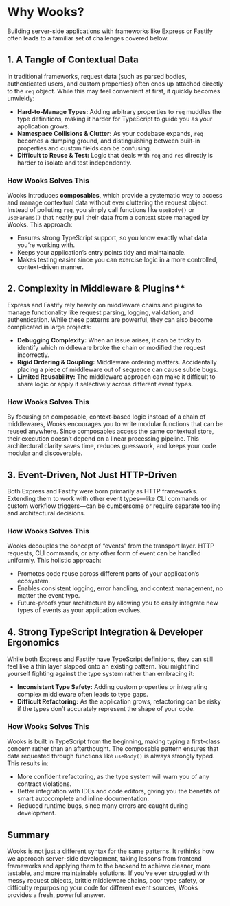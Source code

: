 # Why Wooks?

Building server-side applications with frameworks like Express or Fastify often leads to a familiar set of challenges covered below.

## 1. A Tangle of Contextual Data
In traditional frameworks, request data (such as parsed bodies, authenticated users, and custom properties) often ends up attached directly to the `req` object. While this may feel convenient at first, it quickly becomes unwieldy:

- **Hard-to-Manage Types:** Adding arbitrary properties to `req` muddles the type definitions, making it harder for TypeScript to guide you as your application grows.
- **Namespace Collisions & Clutter:** As your codebase expands, `req` becomes a dumping ground, and distinguishing between built-in properties and custom fields can be confusing.
- **Difficult to Reuse & Test:** Logic that deals with `req` and `res` directly is harder to isolate and test independently.

### How Wooks Solves This 
Wooks introduces **composables**, which provide a systematic way to access and manage contextual data without ever cluttering the request object. Instead of polluting `req`, you simply call functions like `useBody()` or `useParams()` that neatly pull their data from a context store managed by Wooks. This approach:

- Ensures strong TypeScript support, so you know exactly what data you’re working with.
- Keeps your application’s entry points tidy and maintainable.
- Makes testing easier since you can exercise logic in a more controlled, context-driven manner.

## 2. Complexity in Middleware & Plugins**  
Express and Fastify rely heavily on middleware chains and plugins to manage functionality like request parsing, logging, validation, and authentication. While these patterns are powerful, they can also become complicated in large projects:

- **Debugging Complexity:** When an issue arises, it can be tricky to identify which middleware broke the chain or modified the request incorrectly.
- **Rigid Ordering & Coupling:** Middleware ordering matters. Accidentally placing a piece of middleware out of sequence can cause subtle bugs.
- **Limited Reusability:** The middleware approach can make it difficult to share logic or apply it selectively across different event types.

### How Wooks Solves This 
By focusing on composable, context-based logic instead of a chain of middlewares, Wooks encourages you to write modular functions that can be reused anywhere. Since composables access the same contextual store, their execution doesn’t depend on a linear processing pipeline. This architectural clarity saves time, reduces guesswork, and keeps your code modular and discoverable.

## 3. Event-Driven, Not Just HTTP-Driven
Both Express and Fastify were born primarily as HTTP frameworks. Extending them to work with other event types—like CLI commands or custom workflow triggers—can be cumbersome or require separate tooling and architectural decisions.

### How Wooks Solves This
Wooks decouples the concept of “events” from the transport layer. HTTP requests, CLI commands, or any other form of event can be handled uniformly. This holistic approach:

- Promotes code reuse across different parts of your application’s ecosystem.
- Enables consistent logging, error handling, and context management, no matter the event type.
- Future-proofs your architecture by allowing you to easily integrate new types of events as your application evolves.

## 4. Strong TypeScript Integration & Developer Ergonomics 
While both Express and Fastify have TypeScript definitions, they can still feel like a thin layer slapped onto an existing pattern. You might find yourself fighting against the type system rather than embracing it:

- **Inconsistent Type Safety:** Adding custom properties or integrating complex middleware often leads to type gaps.
- **Difficult Refactoring:** As the application grows, refactoring can be risky if the types don’t accurately represent the shape of your code.

### How Wooks Solves This  
Wooks is built in TypeScript from the beginning, making typing a first-class concern rather than an afterthought. The composable pattern ensures that data requested through functions like `useBody()` is always strongly typed. This results in:

- More confident refactoring, as the type system will warn you of any contract violations.
- Better integration with IDEs and code editors, giving you the benefits of smart autocomplete and inline documentation.
- Reduced runtime bugs, since many errors are caught during development.

## Summary
Wooks is not just a different syntax for the same patterns. It rethinks how we approach server-side development, taking lessons from frontend frameworks and applying them to the backend to achieve cleaner, more testable, and more maintainable solutions. If you’ve ever struggled with messy request objects, brittle middleware chains, poor type safety, or difficulty repurposing your code for different event sources, Wooks provides a fresh, powerful answer.
